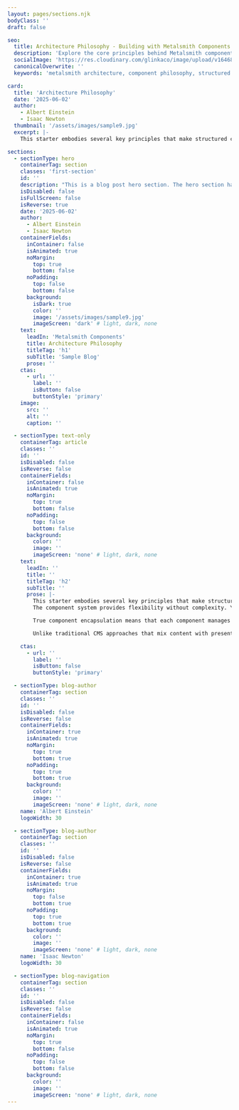 ```yaml
---
layout: pages/sections.njk
bodyClass: ''
draft: false

seo:
  title: Architecture Philosophy - Building with Metalsmith Components
  description: 'Explore the core principles behind Metalsmith component architecture: true encapsulation, separation of concerns, and declarative content management for modern static sites.'
  socialImage: 'https://res.cloudinary.com/glinkaco/image/upload/v1646849499/tgc2022/social_yitz6j.png'
  canonicalOverwrite: ''
  keywords: 'metalsmith architecture, component philosophy, structured content, separation of concerns, component encapsulation, declarative content, static site architecture'

card:
  title: 'Architecture Philosophy'
  date: '2025-06-02'
  author:
    - Albert Einstein
    - Isaac Newton
  thumbnail: '/assets/images/sample9.jpg'
  excerpt: |-
    This starter embodies several key principles that make structured content management both powerful and approachable.

sections:
  - sectionType: hero
    containerTag: section
    classes: 'first-section'
    id: ''
    description: "This is a blog post hero section. The hero section has a class of 'blog-hero'."
    isDisabled: false
    isFullScreen: false
    isReverse: true
    date: '2025-06-02'
    author:
      - Albert Einstein
      - Isaac Newton
    containerFields:
      inContainer: false
      isAnimated: true
      noMargin:
        top: true
        bottom: false
      noPadding:
        top: false
        bottom: false
      background:
        isDark: true
        color: ''
        image: '/assets/images/sample9.jpg'
        imageScreen: 'dark' # light, dark, none
    text:
      leadIn: 'Metalsmith Components'
      title: Architecture Philosophy
      titleTag: 'h1'
      subTitle: 'Sample Blog'
      prose: ''
    ctas:
      - url: ''
        label: ''
        isButton: false
        buttonStyle: 'primary'
    image:
      src: ''
      alt: ''
      caption: ''

  - sectionType: text-only
    containerTag: article
    classes: ''
    id: ''
    isDisabled: false
    isReverse: false
    containerFields:
      inContainer: false
      isAnimated: true
      noMargin:
        top: true
        bottom: false
      noPadding:
        top: false
        bottom: false
      background:
        color: ''
        image: ''
        imageScreen: 'none' # light, dark, none
    text:
      leadIn: ''
      title: ''
      titleTag: 'h2'
      subTitle: ''
      prose: |-
        This starter embodies several key principles that make structured content management both powerful and approachable. Each page is composed of independent sections that can be arranged, rearranged, and reused across different contexts. Content is defined declaratively through configuration rather than embedded within template files.
        The component system provides flexibility without complexity. You can create sophisticated page layouts by combining simple, focused components. Each component has a single responsibility and a clear interface, making the entire system easier to understand and maintain.

        True component encapsulation means that each component manages not just its template logic, but also its associated styles and JavaScript behavior. This starter demonstrates how components can be truly self-contained units that include their CSS and JavaScript dependencies, with automatic asset bundling and dependency resolution handled transparently by the build system.

        Unlike traditional CMS approaches that mix content with presentation, this starter maintains strict separation of concerns. Content creators work with structured data. Template authors focus on presentation logic. The build system handles asset management and component dependencies automatically, ensuring that components load in the correct order and their styles don't conflict with each other.

    ctas:
      - url: ''
        label: ''
        isButton: false
        buttonStyle: 'primary'

  - sectionType: blog-author
    containerTag: section
    classes: ''
    id: ''
    isDisabled: false
    isReverse: false
    containerFields:
      inContainer: true
      isAnimated: true
      noMargin:
        top: true
        bottom: true
      noPadding:
        top: true
        bottom: true
      background:
        color: ''
        image: ''
        imageScreen: 'none' # light, dark, none
    name: 'Albert Einstein'
    logoWidth: 30

  - sectionType: blog-author
    containerTag: section
    classes: ''
    id: ''
    isDisabled: false
    isReverse: false
    containerFields:
      inContainer: true
      isAnimated: true
      noMargin:
        top: false
        bottom: true
      noPadding:
        top: true
        bottom: true
      background:
        color: ''
        image: ''
        imageScreen: 'none' # light, dark, none
    name: 'Isaac Newton'
    logoWidth: 30

  - sectionType: blog-navigation
    containerTag: section
    classes: ''
    id: ''
    isDisabled: false
    isReverse: false
    containerFields:
      inContainer: false
      isAnimated: true
      noMargin:
        top: true
        bottom: false
      noPadding:
        top: false
        bottom: false
      background:
        color: ''
        image: ''
        imageScreen: 'none' # light, dark, none
---
```

